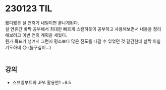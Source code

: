 # 230123 TIL
짧디짧은 설 연휴가 내일이면 끝나게된다. <br>
설 연휴간 바짝 공부해서 최대한 빠르게 스캔하듯이 공부하고 사용해보면서 내용을 정리해보려고 이번 연휴 계획을 세웠다. <br>
뭔가 목표가 생겨서 그런지 평소보다 많은 진도를 나갈 수 있었던 것 같긴한데 살짝 아쉽기도하네 😞 (놀구싶어...) <br>
<br>

## 강의
- 스프링부트와 JPA 활용편1 ~6.5
